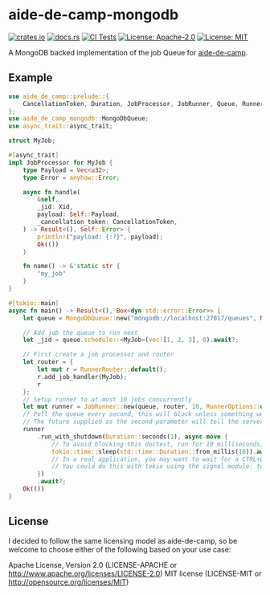 # aide-de-camp-mongodb

[![crates.io](https://img.shields.io/crates/v/aide-de-camp-mongodb.svg)](https://crates.io/crates/aide-de-camp-mongodb)
[![docs.rs](https://img.shields.io/docsrs/aide-de-camp-mongodb)](https://docs.rs/crate/aide-de-camp-mongodb)
[![CI Tests](https://github.com/gistia/aide-de-camp-mongodb/actions/workflows/ci.yml/badge.svg)](https://github.com/gistia/aide-de-camp-mongodb/actions/workflows/ci.yml)
[![License: Apache-2.0](https://img.shields.io/badge/License-Apache_2.0-blue.svg)](https://opensource.org/licenses/Apache-2.0)
[![License: MIT](https://img.shields.io/badge/License-MIT-yellow.svg)](https://opensource.org/licenses/MIT)

A MongoDB backed implementation of the job Queue for [aide-de-camp](https://github.com/ZeroAssumptions/aide-de-camp).

## Example

```rust
use aide_de_camp::prelude::{
    CancellationToken, Duration, JobProcessor, JobRunner, Queue, RunnerOptions, RunnerRouter, Xid,
};
use aide_de_camp_mongodb::MongoDbQueue;
use async_trait::async_trait;

struct MyJob;

#[async_trait]
impl JobProcessor for MyJob {
    type Payload = Vec<u32>;
    type Error = anyhow::Error;

    async fn handle(
        &self,
        _jid: Xid,
        payload: Self::Payload,
        _cancellation_token: CancellationToken,
    ) -> Result<(), Self::Error> {
        println!("payload: {:?}", payload);
        Ok(())
    }

    fn name() -> &'static str {
        "my_job"
    }
}

#[tokio::main]
async fn main() -> Result<(), Box<dyn std::error::Error>> {
    let queue = MongoDbQueue::new("mongodb://localhost:27017/queues", None).await?;

    // Add job the queue to run next
    let _jid = queue.schedule::<MyJob>(vec![1, 2, 3], 0).await?;

    // First create a job processor and router
    let router = {
        let mut r = RunnerRouter::default();
        r.add_job_handler(MyJob);
        r
    };
    // Setup runner to at most 10 jobs concurrently
    let mut runner = JobRunner::new(queue, router, 10, RunnerOptions::default());
    // Poll the queue every second, this will block unless something went really wrong.
    // The future supplied as the second parameter will tell the server to shut down when it completes.
    runner
        .run_with_shutdown(Duration::seconds(1), async move {
            // To avoid blocking this doctest, run for 10 milliseconds, then initiate shutdown.
            tokio::time::sleep(std::time::Duration::from_millis(10)).await;
            // In a real application, you may want to wait for a CTRL+C event or something similar.
            // You could do this with tokio using the signal module: tokio::signal::ctrl_c().await.expect("failed to install CTRL+C signal handler");
        })
        .await?;
    Ok(())
}
```

## License

I decided to follow the same licensing model as aide-de-camp, so be welcome to choose either of the following based on your use case:

Apache License, Version 2.0 (LICENSE-APACHE or http://www.apache.org/licenses/LICENSE-2.0)
MIT license (LICENSE-MIT or http://opensource.org/licenses/MIT)

